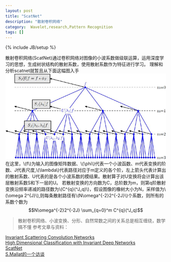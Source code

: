```yaml
---
layout: post
title: "ScatNet"
description: "散射卷积网络"
category:  Wavelet,research,Pattern Recognition
tags: []
---
```

{% include JB/setup %}

散射卷积网络(ScatNet)通过卷积网络对图像的小波系数做级联运算，运用深度学习的思想，生成树状结构的散射系数，使用散射系数作为特征进行学习。
理解和分析scatnet就暂且从下面这幅图入手
![scat transform](/images/st.jpg)
在这里，\\(f\\)为输入的图像矩阵数据、\\(\phi\\)代表一个小波函数、m代表变换的阶数、J代表尺度,\\(\lambda\\)代表路径对应于m定义的各个阶，左上箭头代表计算出的散射系数、U代表的是各个小波系数的模结果。散射算子对U变换将会计算出该层散射系数S和下一层的U。
若散射变换的方向数为C，总阶数为m，则第q阶散射变换沿频率递减的路径数为\\(C^{q}(^J_q)\\)，假设图像的橡树大小为N，采样值为\\(\omega 2^{J}\\),则每条散射路径有\\(N\omega^{-2}2^{-2J}\\)个系数，则所有的系数个数为   
$$N\omega^{-2}2^{-2J} \sum_{q=0}^m C^{q}(^J_q)$$  

>散射卷积网络、小波变换、分形、自然常数之间的关系总是相互缠绕，数学搞不懂
参考文章与资料：

[Invariant Scattering Convolution Networks](http://arxiv.org/abs/1203.1513)  
[High Dimensional Classification with Invariant Deep Networks](http://www.itsoc.org/resources/media/isit-2013-istanbul/MallatISIT2013.pdf)  
[ScatNet](http://www.di.ens.fr/data/software/scatnet/)  
[S.Mallat的一个访谈](http://www.dailymotion.com/video/x10r1zw_stephane-mallat-mathematicien_tech)  
